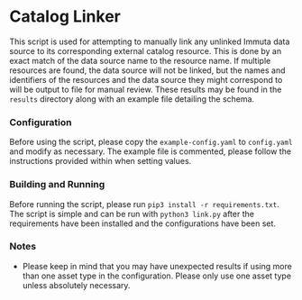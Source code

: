 # Catalog Linker

This script is used for attempting to manually link any unlinked Immuta data
source to its corresponding external catalog resource. This is done by an exact
match of the data source name to the resource name. If multiple resources are
found, the data source will not be linked, but the names and identifiers of the
resources and the data source they might correspond to will be output to file
for manual review. These results may be found in the `results` directory along
with an example file detailing the schema.

### Configuration

Before using the script, please copy the `example-config.yaml` to `config.yaml`
and modify as necessary. The example file is commented, please follow the
instructions provided within when setting values.

### Building and Running

Before running the script, please run `pip3 install -r requirements.txt`. The
script is simple and can be run with `python3 link.py` after the requirements
have been installed and the configurations have been set.

### Notes
* Please keep in mind that you may have unexpected results if using more than
  one asset type in the configuration. Please only use one asset type unless
  absolutely necessary.
